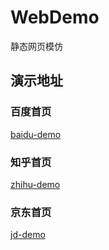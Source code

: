 # WebDemo
静态网页模仿

## 演示地址
### 百度首页
[baidu-demo](http://www.feverget.ml/web-demo/baidu-demo)
### 知乎首页
[zhihu-demo](http://www.feverget.ml/web-demo/zhihu-demo)
### 京东首页
[jd-demo](http://www.feverget.ml/web-demo/jd-demo)

